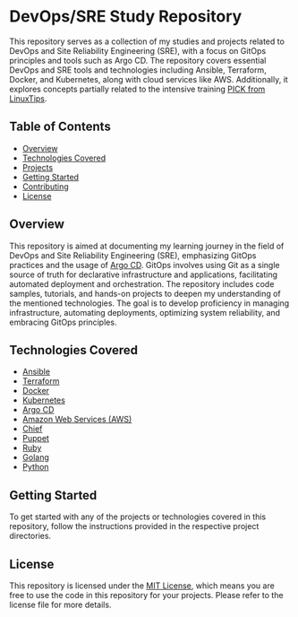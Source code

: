 # DevOps/SRE Study Repository

This repository serves as a collection of my studies and projects related to DevOps and Site Reliability Engineering (SRE), with a focus on GitOps principles and tools such as Argo CD. The repository covers essential DevOps and SRE tools and technologies including Ansible, Terraform, Docker, and Kubernetes, along with cloud services like AWS. Additionally, it explores concepts partially related to the intensive training <a href="https://www.linuxtips.io/pick" target="_blank">PICK from LinuxTips</a>.

## Table of Contents

- [Overview](#overview)
- [Technologies Covered](#technologies-covered)
- [Projects](#projects)
- [Getting Started](#getting-started)
- [Contributing](#contributing)
- [License](#license)

## Overview

This repository is aimed at documenting my learning journey in the field of DevOps and Site Reliability Engineering (SRE), emphasizing GitOps practices and the usage of [Argo CD](https://argoproj.github.io/argo-cd/). GitOps involves using Git as a single source of truth for declarative infrastructure and applications, facilitating automated deployment and orchestration. The repository includes code samples, tutorials, and hands-on projects to deepen my understanding of the mentioned technologies. The goal is to develop proficiency in managing infrastructure, automating deployments, optimizing system reliability, and embracing GitOps principles.

## Technologies Covered

- [Ansible](https://www.ansible.com/)
- [Terraform](https://www.terraform.io/)
- [Docker](https://www.docker.com/)
- [Kubernetes](https://kubernetes.io/)
- [Argo CD](https://argoproj.github.io/argo-cd/)
- [Amazon Web Services (AWS)](https://aws.amazon.com/)
- [Chief](#)
- [Puppet](#)
- [Ruby](#)
- [Golang](#)
- [Python](#)


## Getting Started

To get started with any of the projects or technologies covered in this repository, follow the instructions provided in the respective project directories.

## License

This repository is licensed under the [MIT License](LICENSE), which means you are free to use the code in this repository for your projects. Please refer to the license file for more details.
